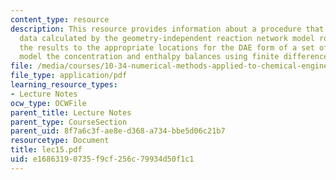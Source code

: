 ```yaml
---
content_type: resource
description: This resource provides information about a procedure that takes the reaction
  data calculated by the geometry-independent reaction network model routine and shifts
  the results to the appropriate locations for the DAE form of a set of PDE's that
  model the concentration and enthalpy balances using finite differences.
file: /media/courses/10-34-numerical-methods-applied-to-chemical-engineering-fall-2005/e16863190735f9cf256c79934d50f1c1_lec15.pdf
file_type: application/pdf
learning_resource_types:
- Lecture Notes
ocw_type: OCWFile
parent_title: Lecture Notes
parent_type: CourseSection
parent_uid: 8f7a6c3f-ae8e-d368-a734-bbe5d06c21b7
resourcetype: Document
title: lec15.pdf
uid: e1686319-0735-f9cf-256c-79934d50f1c1
---
```

